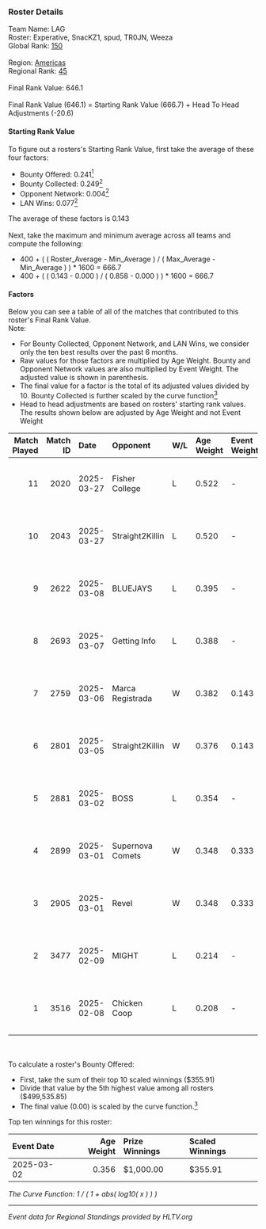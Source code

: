 ### Roster Details<br />
Team Name: LAG<br />
Roster: Experative, SnacKZ1, spud, TR0JN, Weeza<br />
Global Rank: [150](../../standings_global_2025_07_07.md)<br />
<br />
Region: [Americas]( ../../standings_americas_2025_07_07.md)<br />
Regional Rank: [45]( ../../standings_americas_2025_07_07.md)<br />
<br />
Final Rank Value:  646.1<br />
<br />
Final Rank Value (646.1) = Starting Rank Value (666.7) + Head To Head Adjustments (-20.6)<br />

#### Starting Rank Value<br />
To figure out a rosters's Starting Rank Value, first take the average of these four factors:<br />
- Bounty Offered: 0.241[<sup>1</sup>](#table2)
- Bounty Collected: 0.249[<sup>2</sup>](#table1)
- Opponent Network: 0.004[<sup>2</sup>](#table1)
- LAN Wins: 0.077[<sup>2</sup>](#table1)

The average of these factors is 0.143<br />
<br />
Next, take the maximum and minimum average across all teams and compute the following:<br />
- 400 + ( ( Roster_Average - Min_Average ) / ( Max_Average - Min_Average ) ) * 1600 = 666.7
- 400 + ( ( 0.143 - 0.000 ) / ( 0.858 - 0.000 ) ) * 1600 = 666.7


#### Factors<br />
Below you can see a table of all of the matches that contributed to this roster's Final Rank Value.<br />
Note:<br />

- For Bounty Collected, Opponent Network, and LAN Wins, we consider only the ten best results over the past 6 months.
- Raw values for those factors are multiplied by Age Weight. Bounty and Opponent Network values are also multiplied by Event Weight. The adjusted value is shown in parenthesis.
- The final value for a factor is the total of its adjusted values divided by 10. Bounty Collected is further scaled by the curve function[<sup>3</sup>](#curveFunction)
- Head to head adjustments are based on rosters' starting rank values. The results shown below are adjusted by Age Weight and not Event Weight
<span id="table1"></span><br />


| Match Played | Match ID | Date       | Opponent         | W/L | Age Weight | Event Weight | Bounty Collected | Opponent Network | LAN Wins  | H2H Adj. | Roster                                  |
| -: | -: | :- | :- | :- | :- | :- | :- | :- | :- | -: | :- |
|           11 |     2020 | 2025-03-27 | Fisher College   | L   | 0.522      | -            | -                | -                | -         |    -7.16 | Experative, SnacKZ1, spud, TR0JN, Weeza |
|           10 |     2043 | 2025-03-27 | Straight2Killin  | L   | 0.520      | -            | -                | -                | -         |   -12.17 | Experative, SnacKZ1, spud, TR0JN, Weeza |
|            9 |     2622 | 2025-03-08 | BLUEJAYS         | L   | 0.395      | -            | -                | -                | -         |    -3.61 | Experative, SnacKZ1, spud, TR0JN, Weeza |
|            8 |     2693 | 2025-03-07 | Getting Info     | L   | 0.388      | -            | -                | -                | -         |    -9.16 | Experative, SnacKZ1, spud, TR0JN, Weeza |
|            7 |     2759 | 2025-03-06 | Marca Registrada | W   | 0.382      | 0.143        | 0.003 (0.000)    | 0.209 (0.011)    | 0 (0.000) |     5.81 | Experative, SnacKZ1, spud, TR0JN, Weeza |
|            6 |     2801 | 2025-03-05 | Straight2Killin  | W   | 0.376      | 0.143        | 0.000 (0.000)    | 0.023 (0.001)    | 0 (0.000) |     2.96 | Experative, SnacKZ1, spud, TR0JN, Weeza |
|            5 |     2881 | 2025-03-02 | BOSS             | L   | 0.354      | -            | -                | -                | -         |    -2.11 | Experative, niise, spud, TR0JN, Weeza   |
|            4 |     2899 | 2025-03-01 | Supernova Comets | W   | 0.348      | 0.333        | 0.082 (0.010)    | 0.270 (0.031)    | 1 (0.348) |     9.05 | Experative, niise, spud, TR0JN, Weeza   |
|            3 |     2905 | 2025-03-01 | Revel            | W   | 0.348      | 0.333        | 0.000 (0.000)    | 0.000 (0.000)    | 1 (0.348) |     2.06 | Experative, niise, spud, TR0JN, Weeza   |
|            2 |     3477 | 2025-02-09 | MIGHT            | L   | 0.214      | -            | -                | -                | -         |    -3.22 | alula, Experative, spud, TR0JN, Weeza   |
|            1 |     3516 | 2025-02-08 | Chicken Coop     | L   | 0.208      | -            | -                | -                | -         |    -3.03 | alula, Experative, spud, TR0JN, Weeza   |

<br />
<span id="table2"></span><br />
To calculate a roster's Bounty Offered:<br />

- First, take the sum of their top 10 scaled winnings ($355.91)
- Divide that value by the 5th highest value among all rosters ($499,535.85)
- The final value (0.00) is scaled by the curve function.[<sup>3</sup>](#curveFunction)

Top ten winnings for this roster:<br />

| Event Date | Age Weight | Prize Winnings | Scaled Winnings |
| :- | -: | :- | :- |
| 2025-03-02 |      0.356 | $1,000.00      | $355.91         |


<span id="curveFunction"></span>_The Curve Function: 1 / ( 1 + abs( log10( x ) ) )_<br />

---
_Event data for Regional Standings provided by HLTV.org_<br />
